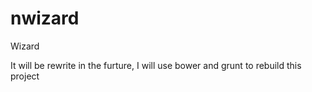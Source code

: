 nwizard
=======

Wizard

It will be rewrite in the furture, I will use bower and grunt to rebuild this project
